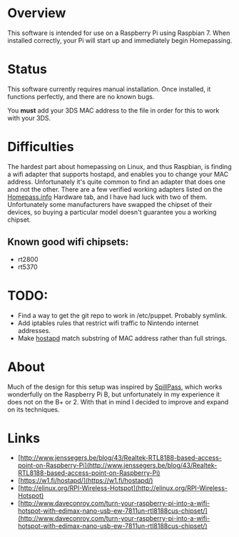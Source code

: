 # Overview
This software is intended for use on a Raspberry Pi using Raspbian 7. When installed correctly, your Pi will start up and immediately begin Homepassing.

# Status
This software currently requires manual installation. Once installed, it functions perfectly, and there are no known bugs.

You **must** add your 3DS MAC address to the <accept> file in order for this to work with your 3DS.

# Difficulties
The hardest part about homepassing on Linux, and thus Raspbian, is finding a wifi adapter that supports hostapd, and enables you to change your MAC address. Unfortunately it's quite common to find an adapter that does one and not the other. There are a few verified working adapters listed on the [Homepass.info](http://homepass.info) Hardware tab, and I have had luck with two of them. Unfortunately some manufacturers have swapped the chipset of their devices, so buying a particular model doesn't guarantee you a working chipset.

## Known good wifi chipsets:
- rt2800
- rt5370

# TODO:
- Find a way to get the git repo to work in /etc/puppet. Probably symlink.
- Add iptables rules that restrict wifi traffic to Nintendo internet addresses.
- Make [hostapd](https://w1.fi/hostapd/) match substring of MAC address rather than full strings.

# About
Much of the design for this setup was inspired by [SpillPass](http://www.spillmonkey.com/?page_id=5), which works wonderfully on the Raspberry Pi B, but unfortunately in my experience it does not on the B+ or 2.  With that in mind I decided to improve and expand on its techniques.

# Links
- [http://www.jenssegers.be/blog/43/Realtek-RTL8188-based-access-point-on-Raspberry-Pi](http://www.jenssegers.be/blog/43/Realtek-RTL8188-based-access-point-on-Raspberry-Pi)
- [https://w1.fi/hostapd/](https://w1.fi/hostapd/)
- [http://elinux.org/RPI-Wireless-Hotspot](http://elinux.org/RPI-Wireless-Hotspot)
- [http://www.daveconroy.com/turn-your-raspberry-pi-into-a-wifi-hotspot-with-edimax-nano-usb-ew-7811un-rtl8188cus-chipset/](http://www.daveconroy.com/turn-your-raspberry-pi-into-a-wifi-hotspot-with-edimax-nano-usb-ew-7811un-rtl8188cus-chipset/)
